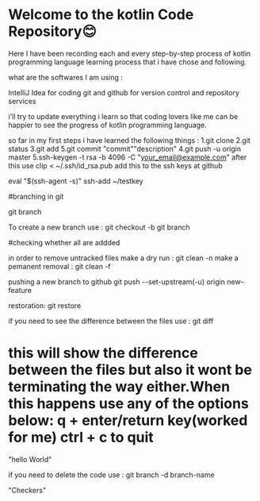 # Welcome to the kotlin Code Repository😊

Here I have been recording each and every step-by-step process of kotlin programming language learning process that i have chose and following. 

what are the softwares I am using :

IntelliJ Idea for coding 
git and github for version control and repository services

i'll try to update everything i learn so that coding lovers like me can be happier to see the  progress of kotlin programming language. 

so far in my first steps i have  learned the following things :
1.git clone 
2.git status
3.git add
5.git commit "commit""description"
4.git push -u origin master 
5.ssh-keygen -t  rsa -b 4096 -C "your_email@example.com"
after this use 
clip  < ~/.ssh/id_rsa.pub
add this to the ssh keys at github

eval  "$(ssh-agent -s)" 
ssh-add ~/testkey

#branching in git

git branch

To create  a new branch use :
    git checkout -b  <branch-name>
    git branch

#checking whether all are addded

in order to remove untracked files 
make a dry run :
git clean -n
make a pemanent removal :
git clean -f


pushing a new branch  to github
git push --set-upstream(-u) origin new-feature

restoration:
git restore <filename>

if you need to see the difference  between the files use :
git diff <filename>

this will show the difference between the files but also it wont be terminating the way either.When this happens use any of the options below:
 q + enter/return key(worked for me)
 ctrl + c to quit  
=======
"hello World"

if you need to delete the code  use :
git branch -d branch-name

"Checkers"